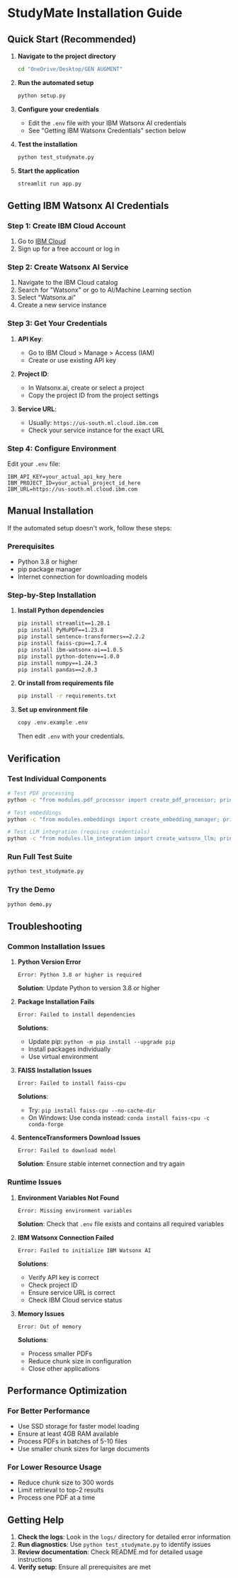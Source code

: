 # StudyMate Installation Guide

## Quick Start (Recommended)

1. **Navigate to the project directory**
   ```bash
   cd "OneDrive/Desktop/GEN AUGMENT"
   ```

2. **Run the automated setup**
   ```bash
   python setup.py
   ```

3. **Configure your credentials**
   - Edit the `.env` file with your IBM Watsonx AI credentials
   - See "Getting IBM Watsonx Credentials" section below

4. **Test the installation**
   ```bash
   python test_studymate.py
   ```

5. **Start the application**
   ```bash
   streamlit run app.py
   ```

## Getting IBM Watsonx AI Credentials

### Step 1: Create IBM Cloud Account
1. Go to [IBM Cloud](https://cloud.ibm.com/)
2. Sign up for a free account or log in

### Step 2: Create Watsonx AI Service
1. Navigate to the IBM Cloud catalog
2. Search for "Watsonx" or go to AI/Machine Learning section
3. Select "Watsonx.ai"
4. Create a new service instance

### Step 3: Get Your Credentials
1. **API Key**: 
   - Go to IBM Cloud > Manage > Access (IAM)
   - Create or use existing API key
   
2. **Project ID**:
   - In Watsonx.ai, create or select a project
   - Copy the project ID from the project settings
   
3. **Service URL**:
   - Usually: `https://us-south.ml.cloud.ibm.com`
   - Check your service instance for the exact URL

### Step 4: Configure Environment
Edit your `.env` file:
```
IBM_API_KEY=your_actual_api_key_here
IBM_PROJECT_ID=your_actual_project_id_here
IBM_URL=https://us-south.ml.cloud.ibm.com
```

## Manual Installation

If the automated setup doesn't work, follow these steps:

### Prerequisites
- Python 3.8 or higher
- pip package manager
- Internet connection for downloading models

### Step-by-Step Installation

1. **Install Python dependencies**
   ```bash
   pip install streamlit==1.28.1
   pip install PyMuPDF==1.23.8
   pip install sentence-transformers==2.2.2
   pip install faiss-cpu==1.7.4
   pip install ibm-watsonx-ai==1.0.5
   pip install python-dotenv==1.0.0
   pip install numpy==1.24.3
   pip install pandas==2.0.3
   ```

2. **Or install from requirements file**
   ```bash
   pip install -r requirements.txt
   ```

3. **Set up environment file**
   ```bash
   copy .env.example .env
   ```
   Then edit `.env` with your credentials.

## Verification

### Test Individual Components
```bash
# Test PDF processing
python -c "from modules.pdf_processor import create_pdf_processor; print('PDF processor OK')"

# Test embeddings
python -c "from modules.embeddings import create_embedding_manager; print('Embeddings OK')"

# Test LLM integration (requires credentials)
python -c "from modules.llm_integration import create_watsonx_llm; print('LLM integration OK')"
```

### Run Full Test Suite
```bash
python test_studymate.py
```

### Try the Demo
```bash
python demo.py
```

## Troubleshooting

### Common Installation Issues

1. **Python Version Error**
   ```
   Error: Python 3.8 or higher is required
   ```
   **Solution**: Update Python to version 3.8 or higher

2. **Package Installation Fails**
   ```
   Error: Failed to install dependencies
   ```
   **Solutions**:
   - Update pip: `python -m pip install --upgrade pip`
   - Install packages individually
   - Use virtual environment

3. **FAISS Installation Issues**
   ```
   Error: Failed to install faiss-cpu
   ```
   **Solutions**:
   - Try: `pip install faiss-cpu --no-cache-dir`
   - On Windows: Use conda instead: `conda install faiss-cpu -c conda-forge`

4. **SentenceTransformers Download Issues**
   ```
   Error: Failed to download model
   ```
   **Solution**: Ensure stable internet connection and try again

### Runtime Issues

1. **Environment Variables Not Found**
   ```
   Error: Missing environment variables
   ```
   **Solution**: Check that `.env` file exists and contains all required variables

2. **IBM Watsonx Connection Failed**
   ```
   Error: Failed to initialize IBM Watsonx AI
   ```
   **Solutions**:
   - Verify API key is correct
   - Check project ID
   - Ensure service URL is correct
   - Check IBM Cloud service status

3. **Memory Issues**
   ```
   Error: Out of memory
   ```
   **Solutions**:
   - Process smaller PDFs
   - Reduce chunk size in configuration
   - Close other applications

## Performance Optimization

### For Better Performance
- Use SSD storage for faster model loading
- Ensure at least 4GB RAM available
- Process PDFs in batches of 5-10 files
- Use smaller chunk sizes for large documents

### For Lower Resource Usage
- Reduce chunk size to 300 words
- Limit retrieval to top-2 results
- Process one PDF at a time

## Getting Help

1. **Check the logs**: Look in the `logs/` directory for detailed error information
2. **Run diagnostics**: Use `python test_studymate.py` to identify issues
3. **Review documentation**: Check README.md for detailed usage instructions
4. **Verify setup**: Ensure all prerequisites are met
